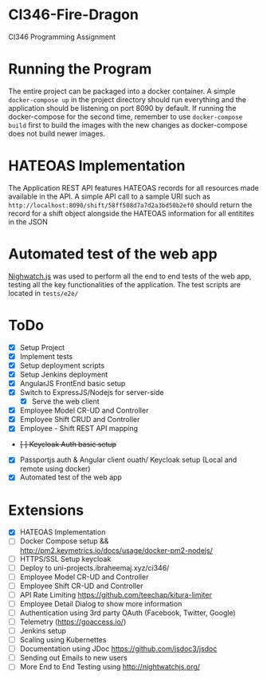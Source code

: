 # CI346-Fire-Dragon
CI346 Programming Assignment


# Running the Program
The entire project can be packaged into a docker container. A simple `docker-compose up` in the project directory should run everything and the application should be listening on port 8090 by default. 
If running the docker-compose for the second time, remember to use `docker-compose build` first to build the images with the new changes as docker-compose does not build newer images.


# HATEOAS Implementation
The Application REST API features HATEOAS records for all resources made available in the API. A simple API call to a sample URI such as `http://localhost:8090/shift/58ff508d7a7d2a3bd50b2ef0` should return the record for a shift object alongside the HATEOAS information for all entitites in the JSON


# Automated test of the web app
[Nighwatch.js](http://nightwatchjs.org/) was used to perform all the end to end tests of the web app, testing all the key functionalities of the application. The test scripts are located in `tests/e2e/`


# ToDo
- [x] Setup Project
- [x] Implement tests
- [x] Setup deployment scripts
- [x] Setup Jenkins deployment
- [x] AngularJS FrontEnd basic setup
- [x] Switch to ExpressJS/Nodejs for server-side
    - [x] Serve the web client
- [x] Employee Model CR-UD and Controller
- [x] Employee Shift CRUD and Controller
- [x] Employee - Shift REST API mapping
- ~~[ ] Keycloak Auth basic setup~~
- [x] Passportjs auth & Angular client ouath/ Keycloak setup (Local and remote using docker)
- [x] Automated test of the web app 

# Extensions
- [x] HATEOAS Implementation
- [ ] Docker Compose setup && http://pm2.keymetrics.io/docs/usage/docker-pm2-nodejs/
- [ ] HTTPS/SSL Setup keycloak
- [ ] Deploy to uni-projects.ibraheemaj.xyz/ci346/
- [ ] Employee Model CR-UD and Controller
- [ ] Employee Shift CR-UD and Controller
- [ ] API Rate Limiting https://github.com/teechap/kitura-limiter
- [ ] Employee Detail Dialog to show more information
- [ ] Authentication using 3rd party OAuth (Facebook, Twitter, Google)
- [ ] Telemetry (https://goaccess.io/)
- [ ] Jenkins setup
- [ ] Scaling using Kubernettes
- [ ] Documentation using JDoc https://github.com/jsdoc3/jsdoc 
- [ ] Sending out Emails to new users
- [ ] More End to End Testing using http://nightwatchjs.org/ 
